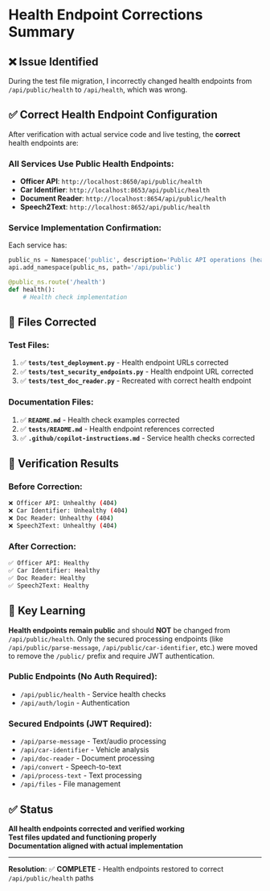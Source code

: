 # Health Endpoint Corrections Summary

## ❌ **Issue Identified**

During the test file migration, I incorrectly changed health endpoints from `/api/public/health` to `/api/health`, which was wrong.

## ✅ **Correct Health Endpoint Configuration**

After verification with actual service code and live testing, the **correct** health endpoints are:

### All Services Use Public Health Endpoints:
- **Officer API**: `http://localhost:8650/api/public/health`
- **Car Identifier**: `http://localhost:8653/api/public/health`  
- **Document Reader**: `http://localhost:8654/api/public/health`
- **Speech2Text**: `http://localhost:8652/api/public/health`

### Service Implementation Confirmation:
Each service has:
```python
public_ns = Namespace('public', description='Public API operations (health only)')
api.add_namespace(public_ns, path='/api/public')

@public_ns.route('/health')
def health():
    # Health check implementation
```

## 🔧 **Files Corrected**

### Test Files:
1. ✅ **`tests/test_deployment.py`** - Health endpoint URLs corrected
2. ✅ **`tests/test_security_endpoints.py`** - Health endpoint URL corrected  
3. ✅ **`tests/test_doc_reader.py`** - Recreated with correct health endpoint

### Documentation Files:
1. ✅ **`README.md`** - Health check examples corrected
2. ✅ **`tests/README.md`** - Health endpoint references corrected
3. ✅ **`.github/copilot-instructions.md`** - Service health checks corrected

## 🧪 **Verification Results**

### Before Correction:
```bash
❌ Officer API: Unhealthy (404)
❌ Car Identifier: Unhealthy (404)  
❌ Doc Reader: Unhealthy (404)
❌ Speech2Text: Unhealthy (404)
```

### After Correction:
```bash
✅ Officer API: Healthy
✅ Car Identifier: Healthy
✅ Doc Reader: Healthy  
✅ Speech2Text: Healthy
```

## 📝 **Key Learning**

**Health endpoints remain public** and should **NOT** be changed from `/api/public/health`. Only the secured processing endpoints (like `/api/public/parse-message`, `/api/public/car-identifier`, etc.) were moved to remove the `/public/` prefix and require JWT authentication.

### Public Endpoints (No Auth Required):
- `/api/public/health` - Service health checks
- `/api/auth/login` - Authentication

### Secured Endpoints (JWT Required):  
- `/api/parse-message` - Text/audio processing
- `/api/car-identifier` - Vehicle analysis
- `/api/doc-reader` - Document processing
- `/api/convert` - Speech-to-text
- `/api/process-text` - Text processing
- `/api/files` - File management

## ✅ **Status**

**All health endpoints corrected and verified working**  
**Test files updated and functioning properly**  
**Documentation aligned with actual implementation**

---
**Resolution**: ✅ **COMPLETE** - Health endpoints restored to correct `/api/public/health` paths
